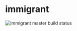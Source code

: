 # immigrant
![immigrant master build status](https://builds.aranha.solutions/api/badges/ncatelli/immigrant/status.svg)

